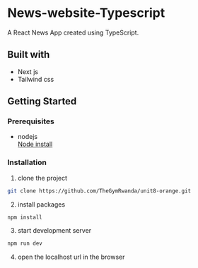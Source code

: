 # News-website-Typescript
A React News App created using TypeScript.

## Built with

- Next js
- Tailwind css

## Getting Started

### Prerequisites

- nodejs <br />
  [Node install](https://nodejs.org/en/download/)

### Installation

1. clone the project<br/>

```bash
git clone https://github.com/TheGymRwanda/unit8-orange.git
```

2. install packages

```bash
npm install
```

3. start development server

```bash
npm run dev
```

4. open the localhost url in the browser
